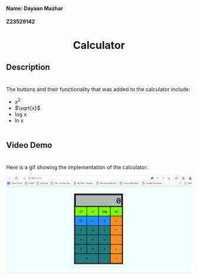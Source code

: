 #### Name: Dayaan Mazhar
#### Z23529142
#
# <div align="center">**Calculator**</div>

## Description
#
The buttons and their functionality that was added to the calculator include:
* x<sup>2</sup>
* $\sqrt{x}$
* log x
* ln x
<br></br>
## Video Demo
#
Here is a gif showing the implementation of the calculator:

<img src = "Calculator.gif" alt = "Unable to display">
